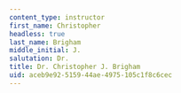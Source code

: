 ```yaml
---
content_type: instructor
first_name: Christopher
headless: true
last_name: Brigham
middle_initial: J.
salutation: Dr.
title: Dr. Christopher J. Brigham
uid: aceb9e92-5159-44ae-4975-105c1f8c6cec
---
```

